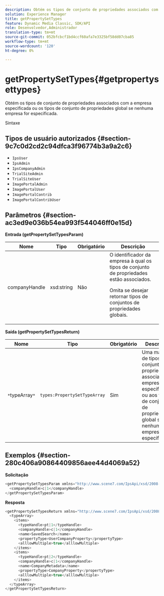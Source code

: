 ```yaml
---
description: Obtém os tipos de conjunto de propriedades associados com a empresa especificada ou os tipos de conjunto de propriedades global se nenhuma empresa for especificada.
solution: Experience Manager
title: getPropertySetTypes
feature: Dynamic Media Classic, SDK/API
role: Desenvolvedor,Administrador
translation-type: tm+mt
source-git-commit: 052bfcbcf1bd4ccf60afa7e3325bf58dd07cba85
workflow-type: tm+mt
source-wordcount: '120'
ht-degree: 0%

---
```



# getPropertySetTypes{#getpropertysettypes}

Obtém os tipos de conjunto de propriedades associados com a empresa especificada ou os tipos de conjunto de propriedades global se nenhuma empresa for especificada.

Sintaxe

## Tipos de usuário autorizados {#section-9c7c0d2cd2c94dfca3f96774b3a9a2c6}

* `IpsUser`
* `IpsAdmin`
* `IpsCompanyAdmin`
* `TrialSiteAdmin`
* `TrialSiteUser`
* `ImagePortalAdmin`
* `ImagePortalUser`
* `ImagePortalContrib`
* `ImagePortalContribUser`

## Parâmetros {#section-ac3ed9e036b54ea993f544046ff0e15d}

**Entrada (getPropertySetTypesParam)**

<table id="table_2590368FEEF04AD4B074412CBBA90F88"> 
 <thead> 
  <tr> 
   <th colname="col1" class="entry"> Nome </th> 
   <th colname="col2" class="entry"> Tipo </th> 
   <th colname="col3" class="entry"> Obrigatório </th> 
   <th colname="col4" class="entry"> Descrição </th> 
  </tr> 
 </thead>
 <tbody> 
  <tr> 
   <td colname="col1"> <span class="codeph"> <span class="varname"> companyHandle</span> </span> </td> 
   <td colname="col2"> <span class="codeph"> xsd:string</span> </td> 
   <td colname="col3"> Não </td> 
   <td colname="col4">O identificador da empresa à qual os tipos de conjunto de propriedades estão associados. <p>Omita se desejar retornar tipos de conjuntos de propriedades globais. </p> </td> 
  </tr> 
 </tbody> 
</table>

**Saída (getPropertySetTypesReturn)**

| Nome | Tipo | Obrigatório | Descrição |
|---|---|---|---|
| `*`typeArray`*` | `types:PropertySetTypeArray` | Sim | Uma matriz de tipos de conjunto de propriedades associados à empresa especificada ou aos tipos de conjunto de propriedades global se nenhuma empresa foi especificada. |

## Exemplos {#section-280c406a90864409856aee44d4069a52}

**Solicitação**

```java
<getPropertySetTypesParam xmlns="http://www.scene7.com/IpsApi/xsd/2008-01-15">
  <companyHandle>c|1</companyHandle>
</getPropertySetTypesParam>
```

**Resposta**

```java
<getPropertySetTypesReturn xmlns="http://www.scene7.com/IpsApi/xsd/2008-01-15">
  <typeArray>
    <items>
      <typeHandle>pt|1</typeHandle>
      <companyHandle>c|1</companyHandle>
      <name>SavedSearch</name>
      <propertyType>UserCompanyProperty</propertyType>
      <alllowMultiple>true</alllowMultiple>
    </items>
    <items>
      <typeHandle>pt|2</typeHandle>
      <companyHandle>c|1</companyHandle>
      <name>CompanyMetadata</name>
      <propertyType>CompanyProperty</propertyType>
      <alllowMultiple>true</alllowMultiple>
    </items>
  </typeArray>
</getPropertySetTypesReturn>
```

